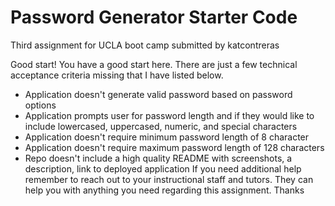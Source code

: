 # Password Generator Starter Code
Third assignment for UCLA boot camp submitted by katcontreras


Good start! You have a good start here. There are just a few technical acceptance criteria missing that I have listed below.
* Application doesn't generate valid password based on password options
* Application prompts user for password length and if they would like to include lowercased, uppercased, numeric, and special characters
* Application doesn't require minimum password length of 8 character
* Application doesn't require maximum password length of 128 characters
* Repo doesn't include a high quality README with screenshots, a description, link to deployed application
If you need additional help remember to reach out to your instructional staff and tutors. They can help you with anything you need regarding this assignment. Thanks